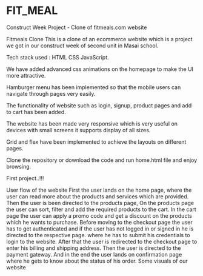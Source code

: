 # FIT_MEAL

Construct Week Project - Clone of fitmeals.com website

Fitmeals Clone
This is a clone of an ecommerce website which is a project we got in our construct week of second unit in Masai school.


Tech stack used :
HTML
CSS
JavaScript.


We have added advanced css animations on the homepage to make the UI more attractive.

Hamburger menu has been implemented so that the mobile users can navigate through pages very easily.

The functionality of website such as login, signup, product pages and add to cart has been added.

The website has been made very responsive which is very useful on devices with small screens it supports display of all sizes.

Grid and flex have been implemented to achieve the layouts on different pages.

Clone the repository or download the code and run home.html file and enjoy browsing.

First project..!!!

User flow of the website
First the user lands on the home page, where the user can read more about the products and services which are provided.
Then the user is been directed to the products page, On the products page the user can sort, filter and add the required products to the cart.
In the cart page the user can apply a promo code and get a discount on the products which he wants to purchase.
Before moving to the checkout page the user has to get authenticated and if the user has not logged in or signed in he is directed to the respective page. where he has to submit his credentials to login to the website.
After that the user is redirected to the checkout page to enter his billing and shipping address.
Then the user is directed to the payment gateway.
And in the end the user lands on confirmation page where he gets to know about the status of his order.
Some visuals of our website


